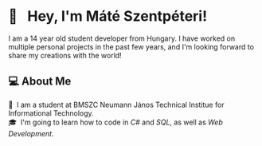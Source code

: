 # 👋 &nbsp; Hey, I'm Máté Szentpéteri!

I am a 14 year old student developer from Hungary. I have worked on multiple personal projects in the past few years, and I'm looking forward to share my creations with the world!

## 💻 About Me

🎒&nbsp; I am a student at BMSZC Neumann János Technical Institue for Informational Technology.\
🎓&nbsp; I'm going to learn how to code in *C#* and *SQL*, as well as *Web Development*.